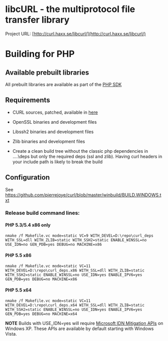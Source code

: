 # libcURL - the multiprotocol file transfer library

Project URL: [http://curl.haxx.se/libcurl/](http://curl.haxx.se/libcurl/)

# Building for PHP

## Available prebuilt libraries

All prebuilt libraries are available as part of the [PHP
SDK](http://windows.php.net/downloads/php-sdk/)

## Requirements

  * CURL sources, patched, available in [here](https://github.com/winlibs)

  * OpenSSL binaries and development files

  * Libssh2 binaries and development files

  * Zlib binaries and development files

  * Create a clean build tree without the classic php dependencies in ..\..\deps but only the required deps (ssl and zlib). Having curl headers in your include path is likely to break the build

## Configuration

See [https://github.com/pierrejoye/curl/blob/master/winbuild/BUILD.WINDOWS.txt
](https://github.com/pierrejoye/curl/blob/master/winbuild/BUILD.WINDOWS.txt)

### Release build command lines:

#### PHP 5.3/5.4 x86 only

    nmake /f Makefile.vc mode=static VC=9 WITH_DEVEL=D:\repo\curl_deps WITH_SSL=dll WITH_ZLIB=static WITH_SSH2=static ENABLE_WINSSL=no USE_IDN=no GEN_PDB=yes DEBUG=no MACHINE=x86

#### PHP 5.5 x86

	nmake /f Makefile.vc mode=static VC=11 WITH_DEVEL=D:\repo\curl_deps.x86 WITH_SSL=dll WITH_ZLIB=static WITH_SSH2=static ENABLE_WINSSL=no USE_IDN=yes ENABLE_IPV6=yes GEN_PDB=yes DEBUG=no MACHINE=x86

#### PHP 5.5 x64

	nmake /f Makefile.vc mode=static VC=11 WITH_DEVEL=D:\repo\curl_deps.x64 WITH_SSL=dll WITH_ZLIB=static WITH_SSH2=static ENABLE_WINSSL=no USE_IDN=yes ENABLE_IPV6=yes GEN_PDB=yes DEBUG=no MACHINE=x64

**NOTE**
Builds with USE_IDN=yes will require [Microsoft IDN Mitigation APIs](http://www.microsoft.com/en-us/download/details.aspx?id=734) on Windows XP. These APIs are available by default starting with Windows Vista.
